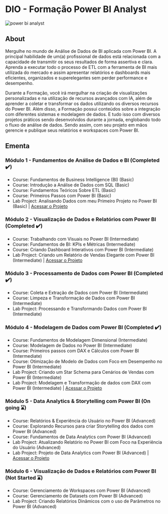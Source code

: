 # DIO - Formação Power BI Analyst 

![power bi analyst](https://github.com/flapaixao/dio_projects/assets/144342171/6ef93d7b-f47f-42e7-8440-92626a930417)

## About

Mergulhe no mundo de Análise de Dados de BI aplicada com Power BI. A principal habilidade de um(a) profissional de dados está relacionada com a capacidade de transmitir os seus resultados de forma assertiva e clara. Aprenda a executar todo o processo de ETL com a ferramenta de BI mais utilizada do mercado e assim apresentar relatórios e dashboards mais eficientes, organizados e superelegantes sem perder performance e desempenho.

Durante a Formação, você irá mergulhar na criação de visualizações personalizadas e na utilização de recursos avançados com IA, além de aprender a coletar e transformar os dados utilizando os diversos recursos do Power BI. Além disso, a Formação possui conteúdos sobre a integração com diferentes sistemas e modelagem de dados. E tudo isso com diversos projetos práticos sendo desenvolvidos durante a jornada, englobando todo o fluxo de análise de dados. Sendo assim, com seu projeto em mãos gerencie e publique seus relatórios e workspaces com Power BI.

## Ementa

### Módulo 1 - Fundamentos de Análise de Dados e BI (Completed ✔️)
- Course: Fundamentos de Business Intelligence (BI) (Basic)
- Course: Introdução a Análise de Dados com SQL (Basic)
- Course: Fundamentos Teóricos Sobre ETL (Basic)
- Course: Primeiros Passos com Power BI (Basic)
- Lab Project: Analisando Dados com meu Primeiro Projeto no Power BI (Basic) | [Acessar o Projeto](https://github.com/flapaixao/dio_projects/tree/main/Forma%C3%A7%C3%A3o%20Power%20BI%20Analyst/M%C3%B3dulo%201)

### Módulo 2 - Visualização de Dados e Relatórios com Power BI (Completed ✔️)
- Course: Trabalhando com Visuais no Power BI (Intermediate)
- Course: Fundamentos de BI: KPIs e Métricas (Intermediate)
- Course: Criando Dashboard Interativos com Power BI (Intermediate)
- Lab Project: Criando um Relatório de Vendas Elegante com Power BI (Intermediate) | [Acessar o Projeto](https://github.com/flapaixao/dio_projects/tree/main/Forma%C3%A7%C3%A3o%20Power%20BI%20Analyst/M%C3%B3dulo%202)

### Módulo 3 - Processamento de Dados com Power BI (Completed ✔️)
- Course: Coleta e Extração de Dados com Power BI (Intermediate)
- Course: Limpeza e Transformação de Dados com Power BI (Intermediate)
- Lab Project: Processando e Transformando Dados com Power BI (Intermediate)

### Módulo 4 - Modelagem de Dados com Power BI (Completed ✔️)
- Course: Fundamentos de Modelagem Dimensional (Intermediate)
- Course: Modelagem de Dados no Power BI (Intermediate)
- Course: Primeiros passos com DAX e Cálculos com Power BI (Intermediate)
- Course: Otimização de Modelo de Dados com Foco em Desempenho no Power BI (Intermediate)
- Lab Project: Criando um Star Schema para Cenários de Vendas com Power BI (Intermediate)
- Lab Project: Modelagem e Transformação de dados com DAX com Power BI (Intermediate) | [Acessar o Projeto](https://github.com/flapaixao/dio_projects/tree/main/Forma%C3%A7%C3%A3o%20Power%20BI%20Analyst/M%C3%B3dulo%204)

### Módulo 5 - Data Analytics & Storytelling com Power BI (On going ⌛)
- Course: Relatórios & Experiência do Usuário no Power BI (Advanced)
- Course: Explorando Recursos para criar Storytelling dos dados com Power BI (Advanced)
- Course: Fundamentos de Data Analytics com Power BI (Advanced)
- Lab Project: Atualizando Relatório no Power BI com Foco na Experiência do Usuário (Advanced)
- Lab Project: Projeto de Data Analytics com Power BI (Advanced) | [Acessar o Projeto](https://github.com/flapaixao/dio_projects/tree/main/Forma%C3%A7%C3%A3o%20Power%20BI%20Analyst/M%C3%B3dulo%205)


### Módulo 6 - Visualização de Dados e Relatórios com Power BI (Not Started ⌛)
- Course: Gerenciamento de Workspaces com Power BI (Advanced)
- Course: Gerenciamento de Datasets com Power BI (Advanced)
- Lab Project: Criando Relatórios Dinâmicos com o uso de Parâmetros no Power BI (Advanced)
